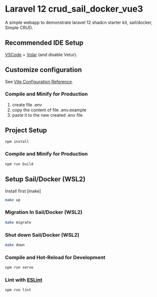 # Laravel 12 crud_sail_docker_vue3

A simple webapp to demonstrate laravel 12 shadcn starter kit, sail/docker, Simple CRUD.

## Recommended IDE Setup

[VSCode](https://code.visualstudio.com/) + [Volar](https://marketplace.visualstudio.com/items?itemName=Vue.volar) (and disable Vetur).

## Customize configuration

See [Vite Configuration Reference](https://vite.dev/config/).

### Compile and Minify for Production

   1. create file .env
   2. copy the content of file .env.example
   3. paste it to the new created .env file

## Project Setup

```sh
npm install
```

### Compile and Minify for Production

```sh
npm run build
```

## Setup Sail/Docker (WSL2)

Install first [make]

```sh
make up
```

### Migration In Sail/Docker (WSL2)

```sh
make migrate
```

### Shut down Sail/Docker (WSL2)

```sh
make down
```

### Compile and Hot-Reload for Development

```sh
npm run serve
```

### Lint with [ESLint](https://eslint.org/)

```sh
npm run lint
```
